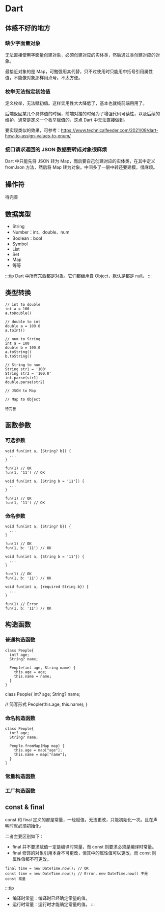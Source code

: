 # Dart

## 体感不好的地方

### 缺少字面量对象

无法直接使用字面量创建对象，必须创建对应的实体类，然后通过类创建对应的对象。  

最接近对象的是 Map，可勉强用其代替，只不过使用时只能用中括号引用属性值，不能像对象那样用点号，不太方便。

### 枚举无法指定初始值

定义枚举，无法赋初值。这样实用性大大降低了，基本也就纯前端用用了。

后端返回某几个具体值的时候，前端对接的时候为了增强代码可读性，以及后续的维护，通常是定义一个枚举赋值的，这点 Dart 中无法直接做到。

要实现类似的效果，可参考：<https://www.technicalfeeder.com/2021/08/dart-how-to-assign-values-to-enum/>

### 接口请求返回的 JSON 数据要转成对象很麻烦

Dart 中只能先将 JSON 转为 Map，而后要自己创建对应的实体类，在其中定义 fromJson 方法，然后将 Map 转为对象。中间多了一层中转还要建模，很麻烦。

## 操作符

待完善

## 数据类型

- String
- Number：int、double、num
- Boolean：bool
- Symbol
- List
- Set
- Map
- 等等

:::tip
Dart 中所有东西都是对象。它们都继承自 Object，默认是都是 null。
:::

## 类型转换

```
// int to double
int a = 100
a.toDouble()

// double to int
double a = 100.0
a.toInt()
```

```
// num to String
int a = 100
double b = 100.0
a.toString()
b.toString()

// String to num
String str1 = '100'
String str2 = '100.0'
int.parse(str1)
double.parse(str2)
```

```
// JSON to Map

// Map to Object

待完善
```

## 函数参数

### 可选参数

```
void fun(int a, [String? b]) {
  ...
}

fun(1) // OK
fun(1, '11') // OK
```

```
void fun(int a, [String b = '11']) {
  ...
}

fun(1) // OK
fun(1, '11') // OK
```

### 命名参数

```
void fun(int a, {String? b}) {
  ...
}

fun(1) // OK
fun(1, b: '11') // OK
```

```
void fun(int a, {String b = '11'}) {
  ...
}

fun(1) // OK
fun(1, b: '11') // OK
```

```
void fun(int a, {required String b}) {
  ...
}

fun(1) // Error
fun(1, b: '11') // OK
```

## 构造函数

### 普通构造函数

```
class People{
  int? age;
  String? name;

  People(int age, String name) {
    this.age = age;
    this.name = name;
  }
}
```

class People{
  int? age;
  String? name;

  // 简写形式
  People(this.age, this.name);
}

### 命名构造函数

```
class People{
  int? age;
  String? name;
 
  People.fromMap(Map map) {
    this.age = map["age"];
    this.name = map["name"];
  }
}
```

### 常量构造函数

### 工厂构造函数

## const & final

const 和 final 定义的都是常量，一经赋值，无法更改，只能初始化一次。且在声明时就必须初始化。

二者主要区别如下：

- final 并不要求赋值一定是编译时常量，而 const 则要求必须是编译时常量。
- final 修饰的对象引用本身不可更改，但其中的属性值可以更改，而 const 则属性值都不可更改。

```
final time = new DateTime.now(); // OK
const time = new DateTime.now(); // Error，new DateTime.now() 不是 const 常量
```

:::tip

- 编译时常量：编译时已经确定常量的值。
- 运行时常量：运行时才能确定常量的值。
:::
